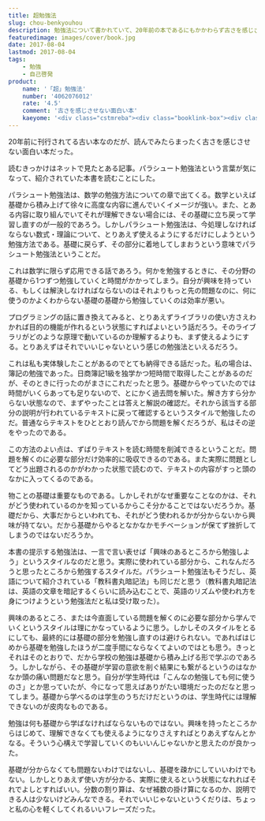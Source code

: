 ```yaml
---
title: 超勉強法
slug: chou-benkyouhou
description: 勉強法について書かれていて、20年前の本であるにもかかわらず古さを感じさせない面白い本だった。提唱されているのは、基礎から積み上げる方式とは逆のアプローチで、実際に使われているところから学習していくスタイルといえる。特に学習に時間が取れない社会人にとって役に立ちそうな本だと思う。
featuredimage: images/cover/book.jpg
date: 2017-08-04
lastmod: 2017-08-04
tags: 
    - 勉強
    - 自己啓発
product:
    name: '「超」勉強法'
    number: '4062076012'
    rate: '4.5'
    comment: '古さを感じさせない面白い本'
    kaeyome: '<div class="cstmreba"><div class="booklink-box"><div class="booklink-image"><a href="https://www.amazon.co.jp/exec/obidos/asin/4062076012/illusionspace-22/" target="_blank" ><img src="https://images-fe.ssl-images-amazon.com/images/I/41BAR49TE2L._SL160_.jpg" style="border: none;" /></a></div><div class="booklink-info"><div class="booklink-name"><a href="https://www.amazon.co.jp/exec/obidos/asin/4062076012/illusionspace-22/" target="_blank" >「超」勉強法</a><div class="booklink-powered-date">posted with <a href="https://yomereba.com" rel="nofollow" target="_blank">ヨメレバ</a></div></div><div class="booklink-detail">野口 悠紀雄 講談社 1995-12-04    </div><div class="booklink-link2"><div class="shoplinkamazon"><a href="https://www.amazon.co.jp/exec/obidos/asin/4062076012/illusionspace-22/" target="_blank" >Amazon</a></div><div class="shoplinkkindle"><a href="https://www.amazon.co.jp/exec/obidos/ASIN/B015FM7K0U/illusionspace-22/" target="_blank" >Kindle</a></div><div class="shoplinkbk1"><a href="//ck.jp.ap.valuecommerce.com/servlet/referral?sid=3085416&pid=882194906&vc_url=http%3A%2F%2Fhonto.jp%2Fnetstore%2Fsearch_021_104062076012.html%3Fsrchf%3D1%26srchGnrNm%3D1&vcptn=kaereba" target="_blank" >honto<img src="//ad.jp.ap.valuecommerce.com/servlet/gifbanner?sid=3085416&pid=882194906" height="1" width="1" border="0"></a></div>      	  	  	  	</div></div><div class="booklink-footer"></div></div></div>'
---
```


20年前に刊行されてる古い本なのだが、読んでみたらまったく古さを感じさせない面白い本だった。

読むきっかけはネットで見たとある記事。パラシュート勉強法という言葉が気になって、紹介されていた本書を読むことにした。

パラシュート勉強法は、数学の勉強方法についての章で出てくる。数学といえば基礎から積み上げて徐々に高度な内容に進んでいくイメージが強い。また、とある内容に取り組んでいてそれが理解できない場合には、その基礎に立ち戻って学習し直すのが一般的であろう。しかしパラシュート勉強法は、今処理しなければならない数式・理論について、とりあえず使えるようにするだけにしようという勉強方法である。基礎に戻らず、その部分に着地してしまおうという意味でパラシュート勉強法ということだ。

これは数学に限らず応用できる話であろう。何かを勉強するときに、その分野の基礎から1つずつ勉強していくと時間がかかってしまう。自分が興味を持っている、もしくは解決しなければならないのはそれよりもっと先の問題なのに、何に使うのかよくわからない基礎の基礎から勉強していくのは効率が悪い。

プログラミングの話に置き換えてみると、とりあえずライブラリの使い方さえわかれば目的の機能が作れるという状態にすればよいという話だろう。そのライブラリがどのような原理で動いているのか理解するよりも、まず使えるようにする。とりあえずはそれでいいじゃないという感じの勉強法といえるだろう。

これは私も実体験したことがあるのでとても納得できる話だった。私の場合は、簿記の勉強であった。日商簿記1級を独学かつ短時間で取得したことがあるのだが、そのときに行ったのがまさにこれだったと思う。基礎からやっていたのでは時間がいくらあっても足りないので、とにかく過去問を解いた。解き方すら分からない状態なので、まずやったことは答えと解説の確認だ。それから該当する部分の説明が行われているテキストに戻って確認するというスタイルで勉強したのだ。普通ならテキストをひととおり読んでから問題を解くだろうが、私はその逆をやったのである。

この方法のよい点は、ずばりテキストを読む時間を削減できるということだ。問題を解くのに必要な部分だけ効率的に吸収できるのである。また実際に問題としてどう出題されるのかがわかった状態で読むので、テキストの内容がすっと頭のなかに入ってくるのである。

物ことの基礎は重要なものである。しかしそれがなぜ重要なことなのかは、それがどう使われているのかを知っているからこそ分かることではないだろうか。基礎だから、大事だからといわれても、それがどう使われるかが分からないから興味が持てない。だから基礎からやるとなかなかモチベーションが保てず挫折してしまうのではないだろうか。

本書の提示する勉強法は、一言で言い表せば「興味のあるところから勉強しよう」というスタイルなのだと思う。実際に使われている部分から、これなんだろうと思ったところから勉強するスタイルだ。パラシュート勉強法もそうだし、英語について紹介されている「教科書丸暗記法」も同じだと思う（教科書丸暗記法は、英語の文章を暗記するくらいに読み込むことで、英語のリズムや使われ方を身につけようという勉強法だと私は受け取った）。

興味のあるところ、または今直面している問題を解くのに必要な部分から学んでいくというスタイルは理にかなっているように思う。しかしそのスタイルをとるにしても、最終的には基礎の部分を勉強し直すのは避けられない。であればはじめから基礎を勉強したほうが二度手間にならなくてよいのではとも思う。きっとそれはそのとおりで、だから学校の勉強は基礎から積み上げる形で学ぶのであろう。しかしながら、その基礎が学習の意欲を削ぐ結果にも繋がるというのはなかなか頭の痛い問題だなと思う。自分が学生時代は「こんなの勉強しても何に使うのさ」とか思っていたが、今になって思えばありがたい環境だったのだなと思ってしまう。基礎から学べるのは学生のうちだけだというのは、学生時代には理解できないのが皮肉なものである。

勉強は何も基礎から学ばなければならないものではない。興味を持ったところからはじめて、理解できなくても使えるようになりさえすればとりあえずなんとかなる。そういう心構えで学習していくのもいいんじゃないかと思えたのが良かった。

基礎が分からなくても問題ないわけではないし、基礎を疎かにしていいわけでもない。しかしとりあえず使い方が分かる、実際に使えるという状態になれればそれでよしとすればいい。分数の割り算は、なぜ補数の掛け算になるのか、説明できる人は少ないけどみんなできる。それでいいじゃないというくだりは、ちょっと私の心を軽くしてくれるいいフレーズだった。
